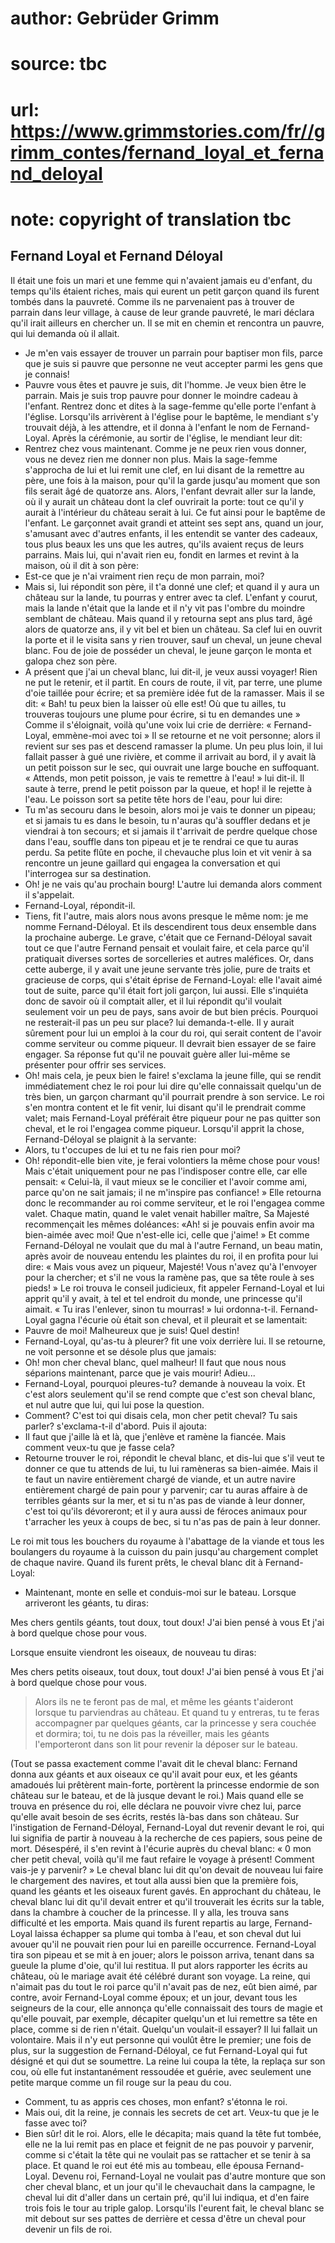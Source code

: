 # author: Gebrüder Grimm
# source: tbc
# url: https://www.grimmstories.com/fr//grimm_contes/fernand_loyal_et_fernand_deloyal
# note: copyright of translation tbc

## Fernand Loyal et Fernand Déloyal 

Il était une fois un mari et une femme qui n'avaient jamais eu
d'enfant, du temps qu'ils étaient riches, mais qui eurent un petit
garçon quand ils furent tombés dans la pauvreté. Comme ils ne
parvenaient pas à trouver de parrain dans leur village, à cause de leur
grande pauvreté, le mari déclara qu'il irait ailleurs en chercher un.
Il se mit en chemin et rencontra un pauvre, qui lui demanda où il
allait.
- Je m'en vais essayer de trouver un parrain pour baptiser mon fils,
parce que je suis si pauvre que personne ne veut accepter parmi les gens
que je connais!
- Pauvre vous êtes et pauvre je suis, dit l'homme. Je veux bien être le
parrain. Mais je suis trop pauvre pour donner le moindre cadeau à
l'enfant. Rentrez donc et dites à la sage-femme qu'elle porte
l'enfant à l'église.
Lorsqu'ils arrivèrent à l'église pour le baptême, le mendiant s'y
trouvait déjà, à les attendre, et il donna à l'enfant le nom de
Fernand-Loyal. Après la cérémonie, au sortir de l'église, le mendiant
leur dit:
- Rentrez chez vous maintenant. Comme je ne peux rien vous donner, vous
ne devez rien me donner non plus.
Mais la sage-femme s'approcha de lui et lui remit une clef, en lui
disant de la remettre au père, une fois à la maison, pour qu'il la
garde jusqu'au moment que son fils serait âgé de quatorze ans. Alors,
l'enfant devrait aller sur la lande, où il y aurait un château dont la
clef ouvrirait la porte: tout ce qu'il y aurait à l'intérieur du
château serait à lui. Ce fut ainsi pour le baptême de l'enfant.
Le garçonnet avait grandi et atteint ses sept ans, quand un jour,
s'amusant avec d'autres enfants, il les entendit se vanter des
cadeaux, tous plus beaux les uns que les autres, qu'ils avaient reçus
de leurs parrains. Mais lui, qui n'avait rien eu, fondit en larmes et
revint à la maison, où il dit à son père:
- Est-ce que je n'ai vraiment rien reçu de mon parrain, moi?
- Mais si, lui répondit son père, il t'a donné une clef; et quand il y
aura un château sur la lande, tu pourras y entrer avec ta clef.
L'enfant y courut, mais la lande n'était que la lande et il n'y vit
pas l'ombre du moindre semblant de château. Mais quand il y retourna
sept ans plus tard, âgé alors de quatorze ans, il y vit bel et bien un
château. Sa clef lui en ouvrit la porte et il le visita sans y rien
trouver, sauf un cheval, un jeune cheval blanc. Fou de joie de posséder
un cheval, le jeune garçon le monta et galopa chez son père.
- A présent que j'ai un cheval blanc, lui dit-il, je veux aussi
voyager!
Rien ne put le retenir, et il partit. En cours de route, il vit, par
terre, une plume d'oie taillée pour écrire; et sa première idée fut de
la ramasser. Mais il se dit: « Bah! tu peux bien la laisser où elle est!
Où que tu ailles, tu trouveras toujours une plume pour écrire, si tu en
demandes une » Comme il s'éloignait, voilà qu'une voix lui crie de
derrière: « Fernand-Loyal, emmène-moi avec toi » Il se retourne et ne
voit personne; alors il revient sur ses pas et descend ramasser la
plume. Un peu plus loin, il lui fallait passer à gué une rivière, et
comme il arrivait au bord, il y avait là un petit poisson sur le sec,
qui ouvrait une large bouche en suffoquant. « Attends, mon petit
poisson, je vais te remettre à l'eau! » lui dit-il. Il saute à terre,
prend le petit poisson par la queue, et hop! il le rejette à l'eau. Le
poisson sort sa petite tête hors de l'eau, pour lui dire:
- Tu m'as secouru dans le besoin, alors moi je vais te donner un
pipeau; et si jamais tu es dans le besoin, tu n'auras qu'à souffler
dedans et je viendrai à ton secours; et si jamais il t'arrivait de
perdre quelque chose dans l'eau, souffle dans ton pipeau et je te
rendrai ce que tu auras perdu.
Sa petite flûte en poche, il chevauche plus loin et vit venir à sa
rencontre un jeune gaillard qui engagea la conversation et qui
l'interrogea sur sa destination.
- Oh! je ne vais qu'au prochain bourg!
L'autre lui demanda alors comment il s'appelait.
- Fernand-Loyal, répondit-il.
- Tiens, fit l'autre, mais alors nous avons presque le même nom: je me
nomme Fernand-Déloyal.
Et ils descendirent tous deux ensemble dans la prochaine auberge. Le
grave, c'était que ce Fernand-Déloyal savait tout ce que l'autre
Fernand pensait et voulait faire, et cela parce qu'il pratiquait
diverses sortes de sorcelleries et autres maléfices. Or, dans cette
auberge, il y avait une jeune servante très jolie, pure de traits et
gracieuse de corps, qui s'était éprise de Fernand-Loyal: elle l'avait
aimé tout de suite, parce qu'il était fort joli garçon, lui aussi. Elle
s'inquiéta donc de savoir où il comptait aller, et il lui répondit
qu'il voulait seulement voir un peu de pays, sans avoir de but bien
précis. Pourquoi ne resterait-il pas un peu sur place? lui
demanda-t-elle. Il y aurait sûrement pour lui un emploi à la cour du
roi, qui serait content de l'avoir comme serviteur ou comme piqueur. Il
devrait bien essayer de se faire engager. Sa réponse fut qu'il ne
pouvait guère aller lui-même se présenter pour offrir ses services.
- Oh! mais cela, je peux bien le faire! s'exclama la jeune fille, qui
se rendit immédiatement chez le roi pour lui dire qu'elle connaissait
quelqu'un de très bien, un garçon charmant qu'il pourrait prendre à
son service.
Le roi s'en montra content et le fit venir, lui disant qu'il le
prendrait comme valet; mais Fernand-Loyal préférait être piqueur pour ne
pas quitter son cheval, et le roi l'engagea comme piqueur.
Lorsqu'il apprit la chose, Fernand-Déloyal se plaignit à la servante:
- Alors, tu t'occupes de lui et tu ne fais rien pour moi?
- Oh! répondit-elle bien vite, je ferai volontiers la même chose pour
vous!
Mais c'était uniquement pour ne pas l'indisposer contre elle, car elle
pensait: « Celui-là, il vaut mieux se le concilier et l'avoir comme
ami, parce qu'on ne sait jamais; il ne m'inspire pas confiance! » Elle
retourna donc le recommander au roi comme serviteur, et le roi
l'engagea comme valet.
Chaque matin, quand le valet venait habiller maître, Sa Majesté
recommençait les mêmes doléances: «Ah! si je pouvais enfin avoir ma
bien-aimée avec moi! Que n'est-elle ici, celle que j'aime! » Et comme
Fernand-Déloyal ne voulait que du mal à l'autre Fernand, un beau matin,
après avoir de nouveau entendu les plaintes du roi, il en profita pour
lui dire: « Mais vous avez un piqueur, Majesté! Vous n'avez qu'à
l'envoyer pour la chercher; et s'il ne vous la ramène pas, que sa tête
roule à ses pieds! » Le roi trouva le conseil judicieux, fit appeler
Fernand-Loyal et lui apprit qu'il y avait, à tel et tel endroit du
monde, une princesse qu'il aimait. « Tu iras l'enlever, sinon tu
mourras! » lui ordonna-t-il.
Fernand-Loyal gagna l'écurie où était son cheval, et il pleurait et se
lamentait:
- Pauvre de moi! Malheureux que je suis! Quel destin!
- Fernand-Loyal, qu'as-tu à pleurer? fit une voix derrière lui.
Il se retourne, ne voit personne et se désole plus que jamais:
- Oh! mon cher cheval blanc, quel malheur! Il faut que nous nous
séparions maintenant, parce que je vais mourir! Adieu...
- Fernand-Loyal, pourquoi pleures-tu? demande à nouveau la voix.
Et c'est alors seulement qu'il se rend compte que c'est son cheval
blanc, et nul autre que lui, qui lui pose la question.
- Comment? C'est toi qui disais cela, mon cher petit cheval? Tu sais
parler? s'exclama-t-il d'abord.
Puis il ajouta:
- Il faut que j'aille là et là, que j'enlève et ramène la fiancée.
Mais comment veux-tu que je fasse cela?
- Retourne trouver le roi, répondit le cheval blanc, et dis-lui que
s'il veut te donner ce que tu attends de lui, tu lui ramèneras sa
bien-aimée. Mais il te faut un navire entièrement chargé de viande, et
un autre navire entièrement chargé de pain pour y parvenir; car tu auras
affaire à de terribles géants sur la mer, et si tu n'as pas de viande à
leur donner, c'est toi qu'ils dévoreront; et il y aura aussi de
féroces animaux pour t'arracher les yeux à coups de bec, si tu n'as
pas de pain à leur donner.

Le roi mit tous les bouchers du royaume à l'abattage de la viande et
tous les boulangers du royaume à la cuisson du pain jusqu'au chargement
complet de chaque navire. Quand ils furent prêts, le cheval blanc dit à
Fernand-Loyal:
- Maintenant, monte en selle et conduis-moi sur le bateau. Lorsque
arriveront les géants, tu diras:

Mes chers gentils géants, tout doux, tout doux!
J'ai bien pensé à vous
Et j'ai à bord quelque chose pour vous.

Lorsque ensuite viendront les oiseaux, de nouveau tu diras:

Mes chers petits oiseaux, tout doux, tout doux!
J'ai bien pensé à vous
Et j'ai à bord quelque chose pour vous.

>Alors ils ne te feront pas de mal, et même les géants t'aideront
lorsque tu parviendras au château. Et quand tu y entreras, tu te feras
accompagner par quelques géants, car la princesse y sera couchée et
dormira; toi, tu ne dois pas la réveiller, mais les géants
l'emporteront dans son lit pour revenir la déposer sur le bateau.

(Tout se passa exactement comme l'avait dit le cheval blanc: Fernand
donna aux géants et aux oiseaux ce qu'il avait pour eux, et les géants
amadoués lui prêtèrent main-forte, portèrent la princesse endormie de
son château sur le bateau, et de là jusque devant le roi.) Mais quand
elle se trouva en présence du roi, elle déclara ne pouvoir vivre chez
lui, parce qu'elle avait besoin de ses écrits, restés là-bas dans son
château. Sur l'instigation de Fernand-Déloyal, Fernand-Loyal dut
revenir devant le roi, qui lui signifia de partir à nouveau à la
recherche de ces papiers, sous peine de mort.
Désespéré, il s'en revint à l'écurie auprès du cheval blanc: « 0 mon
cher petit cheval, voilà qu'il me faut refaire le voyage à présent!
Comment vais-je y parvenir? » Le cheval blanc lui dit qu'on devait de
nouveau lui faire le chargement des navires, et tout alla aussi bien que
la première fois, quand les géants et les oiseaux furent gavés. En
approchant du château, le cheval blanc lui dit qu'il devait entrer et
qu'il trouverait les écrits sur la table, dans la chambre à coucher de
la princesse. Il y alla, les trouva sans difficulté et les emporta. Mais
quand ils furent repartis au large, Fernand-Loyal laissa échapper sa
plume qui tomba à l'eau, et son cheval dut lui avouer qu'il ne pouvait
rien pour lui en pareille occurrence. Fernand-Loyal tira son pipeau et
se mit à en jouer; alors le poisson arriva, tenant dans sa gueule la
plume d'oie, qu'il lui restitua. Il put alors rapporter les écrits au
château, où le mariage avait été célébré durant son voyage.
La reine, qui n'aimait pas du tout le roi parce qu'il n'avait pas de
nez, eût bien aimé, par contre, avoir Fernand-Loyal comme époux; et un
jour, devant tous les seigneurs de la cour, elle annonça qu'elle
connaissait des tours de magie et qu'elle pouvait, par exemple,
décapiter quelqu'un et lui remettre sa tête en place, comme si de rien
n'était. Quelqu'un voulait-il essayer? Il lui fallait un volontaire.
Mais il n'y eut personne qui voulût être le premier; une fois de plus,
sur la suggestion de Fernand-Déloyal, ce fut Fernand-Loyal qui fut
désigné et qui dut se soumettre. La reine lui coupa la tête, la replaça
sur son cou, où elle fut instantanément ressoudée et guérie, avec
seulement une petite marque comme un fil rouge sur la peau du cou.
- Comment, tu as appris ces choses, mon enfant? s'étonna le roi.
- Mais oui, dit la reine, je connais les secrets de cet art. Veux-tu que
je le fasse avec toi?
- Bien sûr! dit le roi.
Alors, elle le décapita; mais quand la tête fut tombée, elle ne la lui
remit pas en place et feignit de ne pas pouvoir y parvenir, comme si
c'était la tête qui ne voulait pas se rattacher et se tenir à sa place.
Et quand le roi eut été mis au tombeau, elle épousa Fernand-Loyal.
Devenu roi, Fernand-Loyal ne voulait pas d'autre monture que son cher
cheval blanc, et un jour qu'il le chevauchait dans la campagne, le
cheval lui dit d'aller dans un certain pré, qu'il lui indiqua, et
d'en faire trois fois le tour au triple galop. Lorsqu'ils l'eurent
fait, le cheval blanc se mit debout sur ses pattes de derrière et cessa
d'être un cheval pour devenir un fils de roi.
